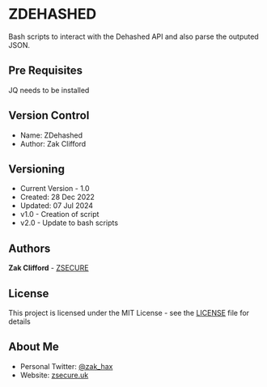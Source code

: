 # ZDEHASHED
Bash scripts to interact with the Dehashed API and also parse the outputed JSON.

## Pre Requisites
JQ needs to be installed

## Version Control
- Name: ZDehashed
- Author: Zak Clifford 

## Versioning

- Current Version - 1.0
- Created: 28 Dec 2022
- Updated: 07 Jul 2024
- v1.0 - Creation of script
- v2.0 - Update to bash scripts

## Authors

**Zak Clifford** - [ZSECURE](https://github.com/ZSECURE)

## License

This project is licensed under the MIT License - see the [LICENSE](LICENSE) file for details

## About Me

- Personal Twitter: [@zak_hax](https://twitter.com/zak_hax)
- Website: [zsecure.uk](https://zsecure.uk/)
